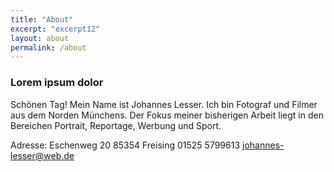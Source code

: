 ```yaml
---
title: "About"
excerpt: "excerpt12"
layout: about
permalink: /about
---
```



### Lorem ipsum dolor

Schönen Tag! Mein Name ist Johannes Lesser. Ich bin Fotograf und Filmer aus
dem Norden Münchens. Der Fokus meiner bisherigen Arbeit liegt in den Bereichen
Portrait, Reportage, Werbung und Sport.

Adresse:
Eschenweg 20
85354 Freising
01525 5799613
johannes-lesser@web.de
